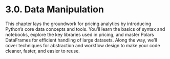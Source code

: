 # 3.0. Data Manipulation

This chapter lays the groundwork for pricing analytics by introducing Python’s core data concepts and tools. You’ll learn the basics of syntax and notebooks, explore the key libraries used in pricing, and master Polars DataFrames for efficient handling of large datasets. Along the way, we’ll cover techniques for abstraction and workflow design to make your code cleaner, faster, and easier to reuse.